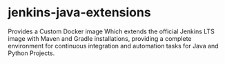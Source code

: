 # jenkins-java-extensions
Provides a Custom Docker image Which extends the official Jenkins LTS image with Maven and Gradle installations, providing a complete environment for continuous integration and automation tasks for Java and Python Projects.
